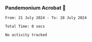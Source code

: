 ### Pandemonium Acrobat 🤸

<!--START_SECTION:waka-->

```all_time
From: 21 July 2024 - To: 28 July 2024

Total Time: 0 secs

No activity tracked
```

<!--END_SECTION:waka-->

